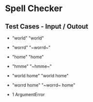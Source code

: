 # Spell Checker

## Test Cases - Input / Outout

* "world" "world"
* "worrd" "~worrd~"

* "home" "home"
* "hmme" "~hmme~"

* "world home" "world home"
* "worrd home" "~worrd~ home"

* 1 ArgumentError
